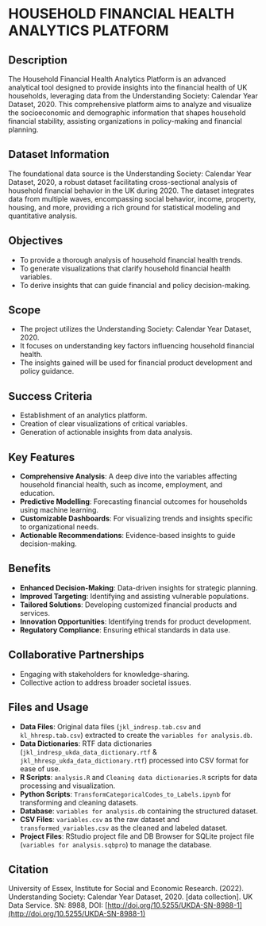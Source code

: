# HOUSEHOLD FINANCIAL HEALTH ANALYTICS PLATFORM

## Description

The Household Financial Health Analytics Platform is an advanced analytical tool designed to provide insights into the financial health of UK households, leveraging data from the Understanding Society: Calendar Year Dataset, 2020. This comprehensive platform aims to analyze and visualize the socioeconomic and demographic information that shapes household financial stability, assisting organizations in policy-making and financial planning.

## Dataset Information

The foundational data source is the Understanding Society: Calendar Year Dataset, 2020, a robust dataset facilitating cross-sectional analysis of household financial behavior in the UK during 2020. The dataset integrates data from multiple waves, encompassing social behavior, income, property, housing, and more, providing a rich ground for statistical modeling and quantitative analysis.

## Objectives

- To provide a thorough analysis of household financial health trends.
- To generate visualizations that clarify household financial health variables.
- To derive insights that can guide financial and policy decision-making.

## Scope

- The project utilizes the Understanding Society: Calendar Year Dataset, 2020.
- It focuses on understanding key factors influencing household financial health.
- The insights gained will be used for financial product development and policy guidance.

## Success Criteria

- Establishment of an analytics platform.
- Creation of clear visualizations of critical variables.
- Generation of actionable insights from data analysis.

## Key Features

- **Comprehensive Analysis**: A deep dive into the variables affecting household financial health, such as income, employment, and education.
- **Predictive Modelling**: Forecasting financial outcomes for households using machine learning.
- **Customizable Dashboards**: For visualizing trends and insights specific to organizational needs.
- **Actionable Recommendations**: Evidence-based insights to guide decision-making.

## Benefits

- **Enhanced Decision-Making**: Data-driven insights for strategic planning.
- **Improved Targeting**: Identifying and assisting vulnerable populations.
- **Tailored Solutions**: Developing customized financial products and services.
- **Innovation Opportunities**: Identifying trends for product development.
- **Regulatory Compliance**: Ensuring ethical standards in data use.

## Collaborative Partnerships

- Engaging with stakeholders for knowledge-sharing.
- Collective action to address broader societal issues.

## Files and Usage

- **Data Files**: Original data files (`jkl_indresp.tab.csv` and `kl_hhresp.tab.csv`) extracted to create the `variables for analysis.db`.
- **Data Dictionaries**: RTF data dictionaries (`jkl_indresp_ukda_data_dictionary.rtf` & `jkl_hhresp_ukda_data_dictionary.rtf`) processed into CSV format for ease of use.
- **R Scripts**: `analysis.R` and `Cleaning data dictionaries.R` scripts for data processing and visualization.
- **Python Scripts**: `TransformCategoricalCodes_to_Labels.ipynb` for transforming and cleaning datasets.
- **Database**: `variables for analysis.db` containing the structured dataset.
- **CSV Files**: `variables.csv` as the raw dataset and `transformed_variables.csv` as the cleaned and labeled dataset.
- **Project Files**: RStudio project file and DB Browser for SQLite project file (`variables for analysis.sqbpro`) to manage the database.

## Citation

University of Essex, Institute for Social and Economic Research. (2022). Understanding Society: Calendar Year Dataset, 2020. [data collection]. UK Data Service. SN: 8988, DOI: [http://doi.org/10.5255/UKDA-SN-8988-1](http://doi.org/10.5255/UKDA-SN-8988-1)
